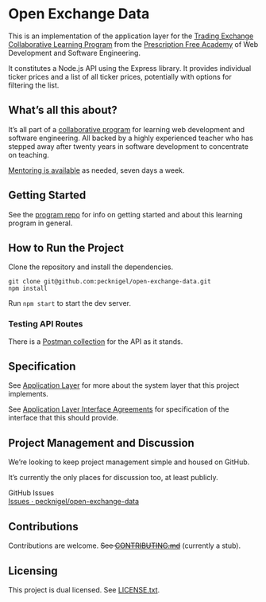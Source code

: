 
# Open Exchange Data

This is an implementation of the application layer for the [Trading Exchange Collaborative Learning Program](https://github.com/pecknigel/trading-exchange-collaborative-learning) from the [Prescription Free Academy](https://prescriptionfree.academy/) of Web Development and Software Engineering.

It constitutes a Node.js API using the Express library. It provides individual ticker prices and a list of all ticker prices, potentially with options for filtering the list.

## What’s all this about?

It’s all part of a [collaborative program](https://github.com/pecknigel/trading-exchange-collaborative-learning) for learning web development and software engineering. All backed by a highly experienced teacher who has stepped away after twenty years in software development to concentrate on teaching.

[Mentoring is available](https://prescriptionfree.academy/) as needed, seven days a week.

## Getting Started

See the [program repo](https://github.com/pecknigel/trading-exchange-collaborative-learning) for info on getting started and about this learning program in general.

## How to Run the Project

Clone the repository and install the dependencies.

```
git clone git@github.com:pecknigel/open-exchange-data.git
npm install
```

Run `npm start` to start the dev server.

### Testing API Routes

There is a [Postman collection](https://www.postman.com/nigelpeck/trading-exchange-collaborative-learning/collection/xr5aub1/open-exchange-data) for the API as it stands.

## Specification

See [Application Layer](https://github.com/pecknigel/trading-exchange-collaborative-learning?tab=readme-ov-file#application-layer) for more about the system layer that this project implements.

See [Application Layer Interface Agreements](https://github.com/pecknigel/trading-exchange-collaborative-learning?tab=readme-ov-file#application-layer-interface) for specification of the interface that this should provide.

## Project Management and Discussion

We’re looking to keep project management simple and housed on GitHub.

It’s currently the only places for discussion too, at least publicly.

GitHub Issues    
[Issues · pecknigel/open-exchange-data](https://github.com/pecknigel/open-exchange-data/issues)

## Contributions

Contributions are welcome. ~~See [CONTRIBUTING.md](CONTRIBUTING.md)~~ (currently a stub).

## Licensing

This project is dual licensed. See [LICENSE.txt](LICENSE.txt).
